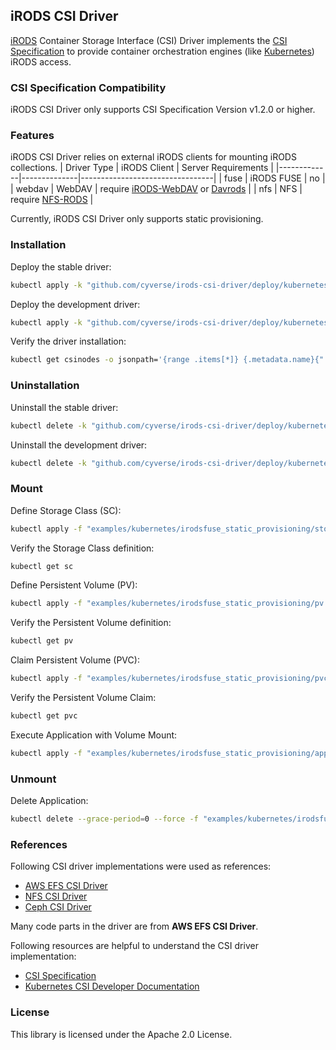 ## iRODS CSI Driver

[iRODS](https://irods.org) Container Storage Interface (CSI) Driver implements the [CSI Specification](https://github.com/container-storage-interface/spec/blob/master/spec.md) to provide container orchestration engines (like [Kubernetes](https://kubernetes.io/)) iRODS access.

### CSI Specification Compatibility

iRODS CSI Driver only supports CSI Specification Version v1.2.0 or higher.

### Features

iRODS CSI Driver relies on external iRODS clients for mounting iRODS collections.
| Driver Type | iRODS Client | Server Requirements             |
|-------------|--------------|---------------------------------|
| fuse        | iRODS FUSE   | no                              |
| webdav      | WebDAV       | require [iRODS-WebDAV](https://github.com/DICE-UNC/irods-webdav) or [Davrods](https://github.com/UtrechtUniversity/davrods) |
| nfs         | NFS          | require [NFS-RODS](https://github.com/irods/irods_client_nfsrods)                |

Currently, iRODS CSI Driver only supports static provisioning.

### Installation

Deploy the stable driver:

```sh
kubectl apply -k "github.com/cyverse/irods-csi-driver/deploy/kubernetes/overlays/stable/?ref=master"
```

Deploy the development driver:
```sh
kubectl apply -k "github.com/cyverse/irods-csi-driver/deploy/kubernetes/overlays/dev/?ref=master"
```

Verify the driver installation:
```sh
kubectl get csinodes -o jsonpath='{range .items[*]} {.metadata.name}{": "} {range .spec.drivers[*]} {.name}{"\n"} {end}{end}'
```

### Uninstallation

Uninstall the stable driver:
```sh
kubectl delete -k "github.com/cyverse/irods-csi-driver/deploy/kubernetes/overlays/stable/?ref=master"
```

Uninstall the development driver:
```sh
kubectl delete -k "github.com/cyverse/irods-csi-driver/deploy/kubernetes/overlays/dev/?ref=master"
```

### Mount

Define Storage Class (SC):
```sh
kubectl apply -f "examples/kubernetes/irodsfuse_static_provisioning/storageclass.yaml"
```

Verify the Storage Class definition:
```sh
kubectl get sc
```

Define Persistent Volume (PV):
```sh
kubectl apply -f "examples/kubernetes/irodsfuse_static_provisioning/pv.yaml"
```

Verify the Persistent Volume definition:
```sh
kubectl get pv
```

Claim Persistent Volume (PVC):
```sh
kubectl apply -f "examples/kubernetes/irodsfuse_static_provisioning/pvc.yaml"
```

Verify the Persistent Volume Claim:
```sh
kubectl get pvc
```

Execute Application with Volume Mount:
```sh
kubectl apply -f "examples/kubernetes/irodsfuse_static_provisioning/app.yaml"
```

### Unmount

Delete Application:
```sh
kubectl delete --grace-period=0 --force -f "examples/kubernetes/irodsfuse_static_provisioning/app.yaml"
```


### References

Following CSI driver implementations were used as references:
- [AWS EFS CSI Driver](https://github.com/kubernetes-sigs/aws-efs-csi-driver)
- [NFS CSI Driver](https://github.com/kubernetes-csi/drivers)
- [Ceph CSI Driver](https://github.com/ceph/ceph-csi)

Many code parts in the driver are from **AWS EFS CSI Driver**.

Following resources are helpful to understand the CSI driver implementation:
- [CSI Specification](https://github.com/container-storage-interface/spec/blob/master/spec.md)
- [Kubernetes CSI Developer Documentation](https://kubernetes-csi.github.io/docs/)

### License

This library is licensed under the Apache 2.0 License.
